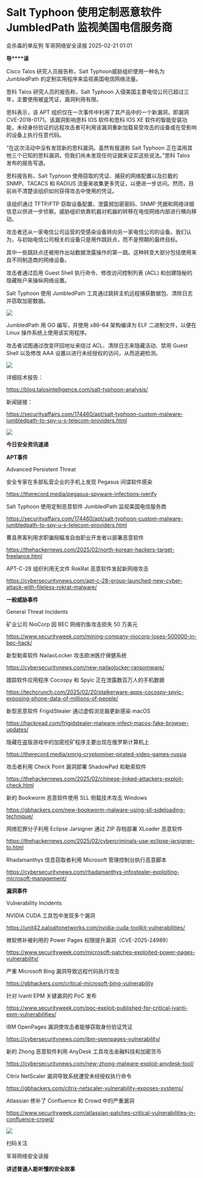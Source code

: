 #  Salt Typhoon 使用定制恶意软件 JumbledPath 监视美国电信服务商   
会杀毒的单反狗  军哥网络安全读报   2025-02-21 01:01  
  
**导****读**  
  
  
  
Cisco Talos 研究人员报告称，Salt Typhoon威胁组织使用一种名为 JumbledPath 的定制实用程序来监视美国电信网络流量。  
  
  
思科 Talos 研究人员的报告称，Salt Typhoon 入侵美国主要电信公司已超过三年，主要使用被盗凭证，漏洞利用有限。  
  
  
思科表示，该 APT 组织仅在一次事件中利用了其产品中的一个新漏洞，即漏洞 CVE-2018-0171。该漏洞影响思科 IOS 软件和思科 IOS XE 软件的智能安装功能，未经身份验证的远程攻击者可利用该漏洞重新加载易受攻击的设备或在受影响的设备上执行任意代码。  
  
  
“在这次活动中没有发现新的思科漏洞。虽然有报道称 Salt Typhoon 正在滥用其他三个已知的思科漏洞，但我们尚未发现任何证据来证实这些说法。”思科 Talos 发布的报告写道。  
  
  
思科报告称，Salt Typhoon 使用窃取的凭证、捕获的网络配置以及拦截的 SNMP、TACACS 和 RADIUS 流量来收集更多凭证，以便进一步访问。然而，目前尚不清楚该组织如何获得攻击中使用的凭证。  
  
  
该组织通过 TFTP/FTP 窃取设备配置，泄露弱加密密码、SNMP 凭据和网络详细信息以供进一步侦察。威胁组织依靠机器对机器的转移在电信网络内部进行横向移动。  
  
  
攻击者还从一家电信公司运营的受感染设备转向另一家电信公司的设备。我们认为，与初始电信公司相关的设备只是用作跳跃点，而不是预期的最终目标。  
  
  
其中一些跳跃点还被用作出站数据泄露操作的第一跳。这种转变大部分包括使用来自不同制造商的网络设备。  
  
  
攻击者通过启用 Guest Shell 执行命令、修改访问控制列表 (ACL) 和创建隐秘的隐藏账户来操纵网络设置。  
  
  
Salt Typhoon 使用 JumbledPath 工具通过跳转主机远程捕获数据包、清除日志并窃取加密数据。  
  
![](https://mmbiz.qpic.cn/mmbiz_png/AnRWZJZfVaGaRPXk4iaec1qJOzRrlCS5mt6HUSWywzGuOWzC3NUAg3SiaqMWdicIXxSScFC8s7jy5cicuuOcUVgXcQ/640?wx_fmt=png&from=appmsg "")  
  
  
JumbledPath 用 GO 编写，并使用 x86-64 架构编译为 ELF 二进制文件，以便在 Linux 操作系统上使用该实用程序。  
  
  
攻击者试图通过改变环回地址来绕过 ACL、清除日志来隐藏活动、禁用 Guest Shell 以及修改 AAA 设置以进行未经授权的访问，从而逃避检测。  
  
![](https://mmbiz.qpic.cn/mmbiz_png/AnRWZJZfVaGaRPXk4iaec1qJOzRrlCS5mKGy3yfR61Rtt5dmqKyiaKMNPQiaMJoawOhYgOBuHo0uxzZ0mD0SvIM4g/640?wx_fmt=png&from=appmsg "")  
  
  
详细技术报告：  
  
https://blog.talosintelligence.com/salt-typhoon-analysis/  
  
  
新闻链接：  
  
https://securityaffairs.com/174460/apt/salt-typhoon-custom-malware-jumbledpath-to-spy-u-s-telecom-providers.html  
  
![](https://mmbiz.qpic.cn/mmbiz_svg/McYMgia19V0WHlibFPFtGclHY120OMhgwDUwJeU5D8KY3nARGC1mBpGMlExuV3bibicibJqMzAHnDDlNa5SZaUeib46xSzdeKIzoJA/640?wx_fmt=svg "")  
  
**今日安全资讯速递**  
  
  
  
**APT事件**  
  
  
Advanced Persistent Threat  
  
安全专家在多部私营企业的手机上发现 Pegasus 间谍软件感染  
  
https://therecord.media/pegasus-spyware-infections-iverify  
  
  
Salt Typhoon 使用定制恶意软件 JumbledPath 监视美国电信服务商  
  
https://securityaffairs.com/174460/apt/salt-typhoon-custom-malware-jumbledpath-to-spy-u-s-telecom-providers.html  
  
  
曹县黑客利用求职骗局瞄准自由职业开发者以部署恶意软件  
  
https://thehackernews.com/2025/02/north-korean-hackers-target-freelance.html  
  
  
APT-C-28 组织利用无文件 RokRat 恶意软件发起新网络攻击  
  
https://cybersecuritynews.com/apt-c-28-group-launched-new-cyber-attack-with-fileless-rokrat-malware/  
  
  
  
**一般威胁事件**  
  
  
General Threat Incidents  
  
矿业公司 NioCorp 因 BEC 网络钓鱼攻击损失 50 万美元  
  
https://www.securityweek.com/mining-company-niocorp-loses-500000-in-bec-hack/  
  
  
新型勒索软件 NailaoLocker 攻击欧洲医疗保健系统  
  
https://cybersecuritynews.com/new-nailaolocker-ransomware/  
  
  
跟踪软件应用程序 Cocospy 和 Spyic 正在泄露数百万人的手机数据  
  
https://techcrunch.com/2025/02/20/stalkerware-apps-cocospy-spyic-exposing-phone-data-of-millions-of-people/  
  
  
新型恶意软件 FrigidStealer 通过虚假浏览器更新感染 macOS  
  
https://hackread.com/frigidstealer-malware-infect-macos-fake-browser-updates/  
  
  
隐藏在盗版游戏中的加密挖矿程序主要出现在俄罗斯计算机上  
  
https://therecord.media/xmrig-cryptominer-pirated-video-games-russia  
  
  
攻击者利用 Check Point 漏洞部署 ShadowPad 和勒索软件  
  
https://thehackernews.com/2025/02/chinese-linked-attackers-exploit-check.html  
  
  
新的 Bookworm 恶意软件使用 SLL 侧载技术攻击 Windows  
  
https://gbhackers.com/new-bookworm-malware-using-sll-sideloading-technique/  
  
  
网络犯罪分子利用 Eclipse Jarsigner 通过 ZIP 存档部署 XLoader 恶意软件  
  
https://thehackernews.com/2025/02/cybercriminals-use-eclipse-jarsigner-to.html  
  
  
Rhadamanthys 信息窃取者利用 Microsoft 管理控制台执行恶意脚本  
  
https://cybersecuritynews.com/rhadamanthys-infostealer-exploiting-microsoft-management/  
  
  
**漏洞事件**  
  
  
Vulnerability Incidents  
  
NVIDIA CUDA 工具包中发现多个漏洞  
  
https://unit42.paloaltonetworks.com/nvidia-cuda-toolkit-vulnerabilities/  
  
  
微软修补被利用的 Power Pages 权限提升漏洞（CVE-2025-24989）  
  
https://www.securityweek.com/microsoft-patches-exploited-power-pages-vulnerability/  
  
  
严重 Microsoft Bing 漏洞导致远程代码执行攻击  
  
https://gbhackers.com/critical-microsoft-bing-vulnerability  
  
  
针对 Ivanti EPM 关键漏洞的 PoC 发布  
  
https://www.securityweek.com/poc-exploit-published-for-critical-ivanti-epm-vulnerabilities/  
  
  
IBM OpenPages 漏洞使攻击者能够窃取身份验证凭证  
  
https://cybersecuritynews.com/ibm-openpages-vulnerability/  
  
  
新的 Zhong 恶意软件利用 AnyDesk 工具攻击金融科技和加密货币  
  
https://cybersecuritynews.com/new-zhong-malware-exploit-anydesk-tool/  
  
  
Citrix NetScaler 漏洞导致系统遭受未经授权执行命令  
  
https://gbhackers.com/citrix-netscaler-vulnerability-exposes-systems/  
  
  
Atlassian 修补了 Confluence 和 Crowd 中的严重漏洞  
  
https://www.securityweek.com/atlassian-patches-critical-vulnerabilities-in-confluence-crowd/  
  
![](https://mmbiz.qpic.cn/mmbiz_jpg/AnRWZJZfVaGC3gsJClsh4Fia0icylyBEnBywibdbkrLLzmpibfdnf5wNYzEUq2GpzfedMKUjlLJQ4uwxAFWLzHhPFQ/640?wx_fmt=jpeg "")  
  
扫码关注  
  
军哥网络安全读报  
  
**讲述普通人能听懂的安全故事**  
  
  
